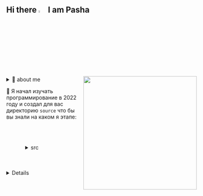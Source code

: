 ## Hi there  <img style="width:4%" src="https://camo.githubusercontent.com/8653492b3ab0c46cc580ad293f0555880ecf8ac82f0a761f17af1335e85e4de6/68747470733a2f2f71706c7573706963747572652e6f73732d636e2d6265696a696e672e616c6979756e63732e636f6d2f364c6a6a51412f48692e676966" /> I am Pasha  
<!-- <img style="width:14%; transform: translate(-350px,0);" 
     src="https://i.gifer.com/origin/09/09fd35b35da1d556f7716228a16f5b43_w200.webp" /> -->
 <img align='right' src="https://media.giphy.com/media/M9gbBd9nbDrOTu1Mqx/giphy.gif" width="300">



<details><summary> 🌱 about me</summary>
  <h2></h2>
  <blockquote>
    <img style="width:100px;" 
     src="https://media.tenor.com/Oz17KlgG2GoAAAAi/peach-cat.gif" /> <p style='font-size:15px'
                                                                                          ><h2> люблю развиваться 🤓</h2><br>
    <img style="width:100px;" 
     src="https://media.tenor.com/hW43u6bpnRMAAAAi/capoo-bugcat.gif" /> <p style='font-size:15px'
                                                                                          ><h2> мечтаю стать крутым разработчиком :D </h2><br>
    <img style="width:100px;" 
     src="https://media.tenor.com/xDxd1bVH4ccAAAAC/peach-peach-cat.gif" /> <p style='font-size:15px'
                                                                                          ><h2> такой требовательный к себе что иногда расстраиваюсь 🥹</h2><br>
    <img style="width:100px;" 
     src="https://media.tenor.com/4UWwJUSEJFEAAAAi/bongo-cat.gif" /> <p style='font-size:15px'
                                                                                          ><h2> очень музыкальный и пишу треки в FL studio 20 <a href="https://soundcloud.com/esca7a"><img style="width:5%" src="https://img1.wsimg.com/isteam/ip/360c56bc-4b28-432d-9ad7-1d04712431a4/201d77aa-b085-42f9-a897-0daa8f1f69c8.jpg/:/cr=t:0%25"/></a></h2><br>
    <img style="width:100px;" 
     src="https://media.tenor.com/O5eWLxAnEVQAAAAC/bug-cat-capoo-fat.gif" /> <p style='font-size:15px'
                                                                                          ><h2> видемейкер в Adobe after effects </h2><br>
    <img style="width:100px;" 
     src="https://media.tenor.com/61IRFBR1DH0AAAAi/capoo-blue.gif" /> <p style='font-size:15px'
                                                                                          ><h2> занимался спортом до 14 лет, а потом мне прострелли колено 🧙</h2><br>
  <blockquote>
</details>



 🌱 Я начал изучать программирование в 2022 году и создал для вас директорию `source` что бы вы знали на каком я этапе:

<div style="padding: 50px;">
  <details>
    <summary>src</summary>
    <blockquote>
      <details>
        <summary>PHP</summary>
      </details>
      <details>
        <summary>Magento 2</summary>
      </details>
      <details>
        <summary>Composer</summary>
      </details>
      <details>
        <summary>Docker</summary>
      </details>
      <details>
        <summary>Docker compose</summary>
      </details>
      <details>
        <summary>Laravel 9</summary>
      </details>
      <details>
        <summary>HTML</summary>
      </details>
      <details>
        <summary>GIT</summary>
      </details>
      <details>
        <summary>SQL</summary>
      </details>
      <details>
        <summary>NGINX</summary>
      </details>
      <details>
        <summary>UNIX</summary>
      </details>
      <details>
        <summary>BASH</summary>
      </details>
    <blockquote>
  </details>
</div>

<details>
```BASH
│
├──`PHP 7, 8`:
│ㅤㅤ├──────Знание стандартов PSR-4
│ㅤㅤ├──────Читал man deployer
│ㅤㅤ└──────Потрогал структуры данных и алгоритмы
│
├──`Magento 2.x`:
│ㅤㅤ├──────Понимание развертки приложения
│ㅤㅤ├──────Знания админ панели, понимание архитектуры
│ㅤㅤ└──────В данный момент пишу кастомные симпл модули в рамках образовательных курсов
│
├──`Composer`:
│ㅤㅤ├──────Понимание архитектуры
│ㅤㅤ└──────Владение стандартными командами
│
├──`Docker, Docker-compose`:
│ㅤㅤ├──────Понимание процесса развертки окружения
│ㅤㅤ└──────Уверен что при необходимости соберу свои контейнеры и все будет работать
│
├──`laravel 9.x`:
│ㅤㅤ└──────Мой проект "твиттер" есть на гитхабе
│
├──`HTML`
│
├──`Git`:
│ㅤㅤ└──────Могу делать все дефолтные вещи нужные для работы :)
│
├──`SQL`:
│ㅤㅤ└──────Знаю что перед update нужно сначала написать 'WHERE' :)
│
├──`NGINX`:
│ㅤㅤ└──────Трогал для поднятия локалки
│
├──`UNIX`:
│ㅤㅤ├──────90% времени провожу в этой среде
│ㅤㅤ└──────Понимаю принцип архитектуры
│
├──`BASH`:
│ㅤㅤ└──────Я написал срипт, для развертки окружения и сократил своим друзьям время
│_______________________________________
```

<details>
  <summary> 📫 ℍ𝕠𝕨 𝕥𝕠 𝕣𝕖𝕒𝕔𝕙 𝕞𝕖 </summary>
  <blockquote>
    <img src="GMAIL"><a href="mailto:pasha.esca1a@gmail.com?subject='GITHUB MESSAGE'">𝔾𝕄𝔸𝕀𝕃</a> <br></img>
    <img src="TELEGRAM"><a href="https://t.me/esca7a">𝕋𝕖𝕝𝕖𝕘𝕣𝕒𝕞</a> <br></img>
  </blockquote>
</details>



Я изучаю программирование "ТАЙМЕР" часов
</details>
